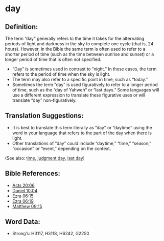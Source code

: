 # day

## Definition:

The term “day” generally refers to the time it takes for the alternating periods of light and darkness in the sky to complete one cycle (that is, 24 hours). However, in the Bible the same term is often used to refer to a shorter period of time (such as the time between sunrise and sunset) or a longer period of time that is often not specified.

* “Day” is sometimes used in contrast to “night.” In these cases, the term refers to the period of time when the sky is light.
* The term may also refer to a specific point in time, such as “today.”
* Sometimes the term “day” is used figuratively to refer to a longer period of time, such as the “day of Yahweh” or “last days.” Some languages will use a different expression to translate these figurative uses or will translate “day” non-figuratively.

## Translation Suggestions:

* It is best to translate this term literally as “day” or “daytime” using the word in your language that refers to the part of the day when there is light.
* Other translations of “day” could include “daytime,” “time,” “season,” “occasion” or “event,” depending on the context.

(See also: [time](../other/time.md), [judgment day](../kt/judgmentday.md), [last day](../kt/lastday.md))

## Bible References:

* [Acts 20:06](rc://en/tn/help/act/20/06)
* [Daniel 10:04](rc://en/tn/help/dan/10/04)
* [Ezra 06:15](rc://en/tn/help/ezr/06/15)
* [Ezra 06:19](rc://en/tn/help/ezr/06/19)
* [Matthew 09:15](rc://en/tn/help/mat/09/15)

## Word Data:

* Strong’s: H3117, H3118, H6242, G2250
